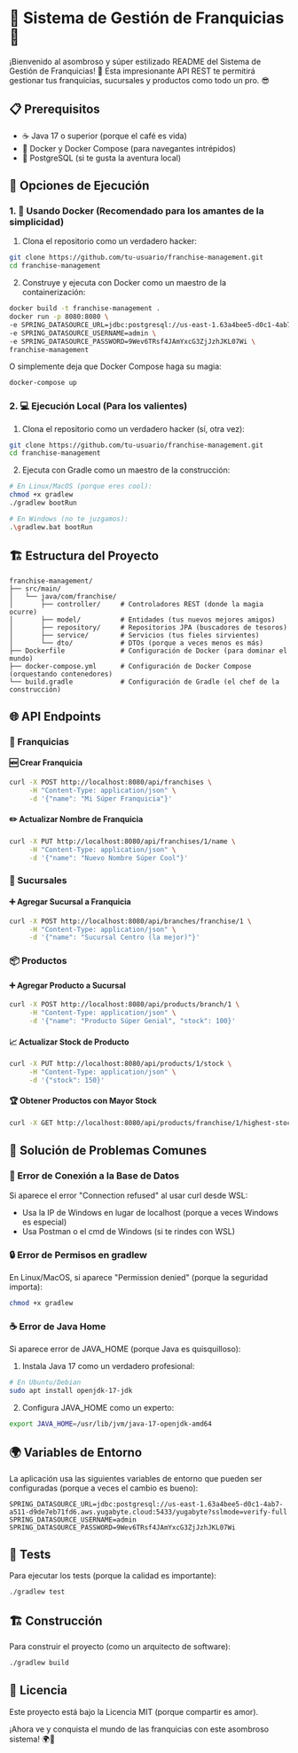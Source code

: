 # 🏪 Sistema de Gestión de Franquicias 🍔

¡Bienvenido al asombroso y súper estilizado README del Sistema de Gestión de Franquicias! 🎉 Esta impresionante API REST te permitirá gestionar tus franquicias, sucursales y productos como todo un pro. 😎

## 📋 Prerequisitos

- ☕ Java 17 o superior (porque el café es vida)
- 🐳 Docker y Docker Compose (para navegantes intrépidos)
- 🐘 PostgreSQL (si te gusta la aventura local)

## 🚀 Opciones de Ejecución

### 1. 🐳 Usando Docker (Recomendado para los amantes de la simplicidad)

1. Clona el repositorio como un verdadero hacker:
```bash
git clone https://github.com/tu-usuario/franchise-management.git
cd franchise-management
```

2. Construye y ejecuta con Docker como un maestro de la containerización:
```bash
docker build -t franchise-management .
docker run -p 8080:8080 \
-e SPRING_DATASOURCE_URL=jdbc:postgresql://us-east-1.63a4bee5-d0c1-4ab7-a511-d9de7eb71fd6.aws.yugabyte.cloud:5433/yugabyte?sslmode=verify-full \
-e SPRING_DATASOURCE_USERNAME=admin \
-e SPRING_DATASOURCE_PASSWORD=9Wev6TRsf4JAmYxcG3ZjJzhJKL07Wi \
franchise-management
```

O simplemente deja que Docker Compose haga su magia:
```bash  
docker-compose up
```

### 2. 💻 Ejecución Local (Para los valientes)

1. Clona el repositorio como un verdadero hacker (sí, otra vez):
```bash
git clone https://github.com/tu-usuario/franchise-management.git  
cd franchise-management
```

2. Ejecuta con Gradle como un maestro de la construcción:
```bash
# En Linux/MacOS (porque eres cool):
chmod +x gradlew
./gradlew bootRun

# En Windows (no te juzgamos):  
.\gradlew.bat bootRun
```

## 🏗️ Estructura del Proyecto

```
franchise-management/
├── src/main/
│   └── java/com/franchise/
│       ├── controller/     # Controladores REST (donde la magia ocurre)
│       ├── model/          # Entidades (tus nuevos mejores amigos)  
│       ├── repository/     # Repositorios JPA (buscadores de tesoros)
│       ├── service/        # Servicios (tus fieles sirvientes)
│       └── dto/            # DTOs (porque a veces menos es más)
├── Dockerfile              # Configuración de Docker (para dominar el mundo)
├── docker-compose.yml      # Configuración de Docker Compose (orquestando contenedores)
└── build.gradle            # Configuración de Gradle (el chef de la construcción)
```

## 🌐 API Endpoints

### 🏪 Franquicias

#### 🆕 Crear Franquicia
```bash
curl -X POST http://localhost:8080/api/franchises \
     -H "Content-Type: application/json" \
     -d '{"name": "Mi Súper Franquicia"}'  
```

#### ✏️ Actualizar Nombre de Franquicia
```bash
curl -X PUT http://localhost:8080/api/franchises/1/name \
     -H "Content-Type: application/json" \
     -d '{"name": "Nuevo Nombre Súper Cool"}'
```

### 🏬 Sucursales

#### ➕ Agregar Sucursal a Franquicia
```bash
curl -X POST http://localhost:8080/api/branches/franchise/1 \
     -H "Content-Type: application/json" \
     -d '{"name": "Sucursal Centro (la mejor)"}'
```  

### 📦 Productos

#### ➕ Agregar Producto a Sucursal
```bash
curl -X POST http://localhost:8080/api/products/branch/1 \
     -H "Content-Type: application/json" \
     -d '{"name": "Producto Súper Genial", "stock": 100}'
```

#### 📈 Actualizar Stock de Producto
```bash
curl -X PUT http://localhost:8080/api/products/1/stock \
     -H "Content-Type: application/json" \
     -d '{"stock": 150}'
```

#### 🏆 Obtener Productos con Mayor Stock
```bash
curl -X GET http://localhost:8080/api/products/franchise/1/highest-stock
```

## 🚨 Solución de Problemas Comunes

### 🔌 Error de Conexión a la Base de Datos
Si aparece el error "Connection refused" al usar curl desde WSL:
- Usa la IP de Windows en lugar de localhost (porque a veces Windows es especial)
- Usa Postman o el cmd de Windows (si te rindes con WSL)

### 🔒 Error de Permisos en gradlew
En Linux/MacOS, si aparece "Permission denied" (porque la seguridad importa):
```bash
chmod +x gradlew
```

### ☕ Error de Java Home
Si aparece error de JAVA_HOME (porque Java es quisquilloso):
1. Instala Java 17 como un verdadero profesional:
```bash
# En Ubuntu/Debian
sudo apt install openjdk-17-jdk
```
2. Configura JAVA_HOME como un experto:
```bash
export JAVA_HOME=/usr/lib/jvm/java-17-openjdk-amd64  
```

## 🌍 Variables de Entorno

La aplicación usa las siguientes variables de entorno que pueden ser configuradas (porque a veces el cambio es bueno):

```properties
SPRING_DATASOURCE_URL=jdbc:postgresql://us-east-1.63a4bee5-d0c1-4ab7-a511-d9de7eb71fd6.aws.yugabyte.cloud:5433/yugabyte?sslmode=verify-full
SPRING_DATASOURCE_USERNAME=admin
SPRING_DATASOURCE_PASSWORD=9Wev6TRsf4JAmYxcG3ZjJzhJKL07Wi  
```

## 🧪 Tests

Para ejecutar los tests (porque la calidad es importante):
```bash
./gradlew test  
```

## 🏗️ Construcción

Para construir el proyecto (como un arquitecto de software):
```bash
./gradlew build
```  

## 📜 Licencia

Este proyecto está bajo la Licencia MIT (porque compartir es amor).

¡Ahora ve y conquista el mundo de las franquicias con este asombroso sistema! 🌍🚀